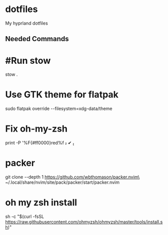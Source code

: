 # dotfiles
My hyprland dotfiles

## Needed Commands

# #Run stow
stow .

# Use GTK theme for flatpak
sudo flatpak override --filesystem=xdg-data/theme

# Fix oh-my-zsh
print -P '%F{#ff0000}red%f                                                                                                  ✔  
# packer
git clone --depth 1 https://github.com/wbthomason/packer.nvim\
 ~/.local/share/nvim/site/pack/packer/start/packer.nvim

# oh my zsh install


sh -c "$(curl -fsSL https://raw.githubusercontent.com/ohmyzsh/ohmyzsh/master/tools/install.sh)"


